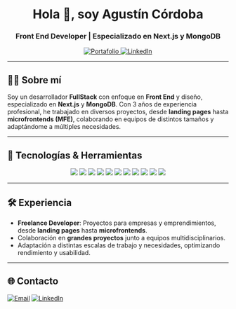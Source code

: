 <h1 align="center">Hola 👋, soy Agustín Córdoba</h1>
<h3 align="center">Front End Developer | Especializado en Next.js y MongoDB</h3>

<p align="center">
  <a href="https://portafolio-aguscba.vercel.app" target="_blank">
    <img src="https://img.shields.io/badge/-Portafolio-blue?style=for-the-badge&logo=vercel&logoColor=white" alt="Portafolio">
  </a>
  <a href="https://www.linkedin.com/in/agustin-cordoba" target="_blank">
    <img src="https://img.shields.io/badge/-LinkedIn-blue?style=for-the-badge&logo=linkedin&logoColor=white" alt="LinkedIn">
  </a>
</p>

---

<h2>👨‍💻 Sobre mí</h2>

Soy un desarrollador **FullStack** con enfoque en **Front End** y diseño, especializado en **Next.js** y **MongoDB**. Con 3 años de experiencia profesional, he trabajado en diversos proyectos, desde **landing pages** hasta **microfrontends (MFE)**, colaborando en equipos de distintos tamaños y adaptándome a múltiples necesidades.

---

<h2>🚀 Tecnologías & Herramientas</h2>

<div align="center">
  <img src="https://img.shields.io/badge/React-20232A?style=for-the-badge&logo=react&logoColor=61DAFB" />
  <img src="https://img.shields.io/badge/Next.js-000000?style=for-the-badge&logo=nextdotjs&logoColor=white" />
  <img src="https://img.shields.io/badge/JavaScript-F7DF1E?style=for-the-badge&logo=javascript&logoColor=black" />
  <img src="https://img.shields.io/badge/HTML5-E34F26?style=for-the-badge&logo=html5&logoColor=white" />
  <img src="https://img.shields.io/badge/CSS3-1572B6?style=for-the-badge&logo=css3&logoColor=white" />
  <img src="https://img.shields.io/badge/Tailwind%20CSS-38B2AC?style=for-the-badge&logo=tailwind-css&logoColor=white" />
  <img src="https://img.shields.io/badge/Node.js-339933?style=for-the-badge&logo=nodedotjs&logoColor=white" />
  <img src="https://img.shields.io/badge/MongoDB-4EA94B?style=for-the-badge&logo=mongodb&logoColor=white" />
  <img src="https://img.shields.io/badge/MySQL-4479A1?style=for-the-badge&logo=mysql&logoColor=white" />
  <img src="https://img.shields.io/badge/TypeScript-3178C6?style=for-the-badge&logo=typescript&logoColor=white" />
  <img src="https://img.shields.io/badge/NestJS-E0234E?style=for-the-badge&logo=nestjs&logoColor=white" />
</div>

---

<h2>🛠️ Experiencia</h2>

- **Freelance Developer**: Proyectos para empresas y emprendimientos, desde **landing pages** hasta **microfrontends**.
- Colaboración en **grandes proyectos** junto a equipos multidisciplinarios.
- Adaptación a distintas escalas de trabajo y necesidades, optimizando rendimiento y usabilidad.

---

<h2>🌐 Contacto</h2>
<p>
  <a href="mailto:agustin.cordoba.work@gmail.com"><img src="https://img.shields.io/badge/Email-D14836?style=for-the-badge&logo=gmail&logoColor=white" alt="Email"></a>
  <a href="https://www.linkedin.com/in/agustin-maria-cordoba"><img src="https://img.shields.io/badge/LinkedIn-0A66C2?style=for-the-badge&logo=linkedin&logoColor=white" alt="LinkedIn"></a>
</p>
